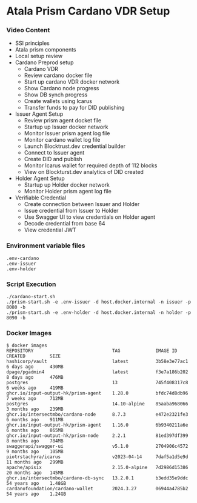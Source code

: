# Atala Prism Cardano VDR Setup

### Video Content
- SSI principles
- Atala prism components
- Local setup review
- Cardano Preprod setup
  - Cardano VDR	
  - Review cardano docker file
  - Start up cardano VDR docker network
  - Show Cardano node progress
  - Show DB synch progress
  - Create wallets using Icarus
  - Transfer funds to pay for DID publishing
- Issuer Agent Setup
  - Review prism agent docket file
  - Startup up Issuer docker network
  - Monitor Issuer prism agent log file
  - Monitor cardano wallet log file
  - Launch Blocktrust.dev credential builder
  - Connect to Issuer agent
  - Create DID and publish
  - Monitor Icarus wallet for required depth of 112 blocks
  - View on Blockturst.dev analytics of DID created
- Holder Agent Setup
  - Startup up Holder docker network
  - Monitor Holder prism agent log file
- Verifiable Credential
  - Create connection between Issuer and Holder
  - Issue credential from Issuer to Holder
  - Use Swagger UI to view credentials on Holder agent
  - Decode credential from base 64
  - View credential JWT


### Environment variable files
```
.env-cardano
.env-issuer
.env-holder
```

### Script Execution
```
./cardano-start.sh
./prism-start.sh -e .env-issuer -d host.docker.internal -n issuer -p 8080 -b
./prism-start.sh -e .env-holder -d host.docker.internal -n holder -p 8090 -b
```
### Docker Images
```
$ docker images
REPOSITORY                             TAG             IMAGE ID       CREATED         SIZE
hashicorp/vault                        latest          3b58e3e77ac1   6 days ago      430MB
dpage/pgadmin4                         latest          f3e7a186b202   8 days ago      476MB
postgres                               13              745f408317c8   6 weeks ago     419MB
ghcr.io/input-output-hk/prism-agent    1.28.0          bfdc74d8db96   7 weeks ago     712MB
postgres                               14.10-alpine    85aaba968066   3 months ago    239MB
ghcr.io/intersectmbo/cardano-node      8.7.3           e472e2321fe3   6 months ago    911MB
ghcr.io/input-output-hk/prism-agent    1.16.0          6b9340211a6e   6 months ago    865MB
ghcr.io/input-output-hk/prism-node     2.2.1           81ed397df399   8 months ago    784MB
swaggerapi/swagger-ui                  v5.1.0          2704906c4572   9 months ago    105MB
piotrstachyra/icarus                   v2023-04-14     7daf5a1d5e9d   11 months ago   299MB
apache/apisix                          2.15.0-alpine   7d2986d15386   20 months ago   145MB
ghcr.io/intersectmbo/cardano-db-sync   13.2.0.1        b3edd35e9ddc   54 years ago    1.48GB
cardanofoundation/cardano-wallet       2024.3.27       06944a4785b2   54 years ago    1.24GB
```
